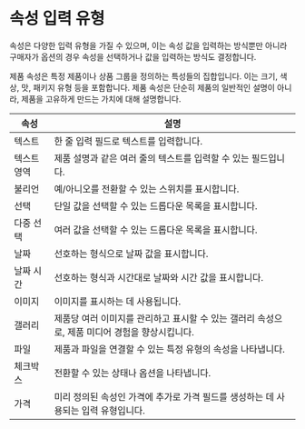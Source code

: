 # 속성 입력 유형

속성은 다양한 입력 유형을 가질 수 있으며, 이는 속성 값을 입력하는 방식뿐만 아니라 구매자가 옵션의 경우 속성을 선택하거나 값을 입력하는 방식도 결정합니다.

제품 속성은 특정 제품이나 상품 그룹을 정의하는 특성들의 집합입니다. 이는 크기, 색상, 맛, 패키지 유형 등을 포함합니다. 제품 속성은 단순히 제품의 일반적인 설명이 아니라, 제품을 고유하게 만드는 가치에 대해 설명합니다.

| 속성 | 설명 |
|-----------------|------------------------------------------------------------------------------------------------------------------------------------|
| 텍스트 | 한 줄 입력 필드로 텍스트를 입력합니다. |
| 텍스트 영역 | 제품 설명과 같은 여러 줄의 텍스트를 입력할 수 있는 필드입니다. |
| 불리언 | 예/아니오를 전환할 수 있는 스위치를 표시합니다. |
| 선택 | 단일 값을 선택할 수 있는 드롭다운 목록을 표시합니다. |
| 다중 선택 | 여러 값을 선택할 수 있는 드롭다운 목록을 표시합니다. |
| 날짜 | 선호하는 형식으로 날짜 값을 표시합니다. |
| 날짜 시간 | 선호하는 형식과 시간대로 날짜와 시간 값을 표시합니다. |
| 이미지 | 이미지를 표시하는 데 사용됩니다. |
| 갤러리 | 제품당 여러 이미지를 관리하고 표시할 수 있는 갤러리 속성으로, 제품 미디어 경험을 향상시킵니다. |
| 파일 | 제품과 파일을 연결할 수 있는 특정 유형의 속성을 나타냅니다. |
| 체크박스 | 전환할 수 있는 상태나 옵션을 나타냅니다. |
| 가격 | 미리 정의된 속성인 가격에 추가로 가격 필드를 생성하는 데 사용되는 입력 유형입니다. |